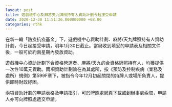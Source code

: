 ```yaml
---
layout: post
title: 遊戲機中心及麻將天九牌照持有人資助計劃今起接受申請
date: 2020-12-30 11:51:26.000000000 +08:00
categories: rthk
---
```


在新一輪「防疫抗疫基金」下，遊戲機中心資助計劃、麻將/天九牌照持有人資助計劃，今日起接受申請，明年1月30日截止。當局收到填妥的申請表及相關文件後，一般可於約兩星期內發放資助。

遊戲機中心資助計劃下合資格營運者、麻將/天九的合資格牌照持有人，均獲提供一次性10萬元資助。兩項資助計劃旨在為其處所，按《預防及控制疾病（業務及處所）規例》第599F章下，被指令今年12月初起關閉的持牌人或場所負責人，提供即時財政紓困。

兩項資助計劃的申請表格及申請指引，可於牌照處網頁下載或到辦事處索取，申請人亦可向牌照處遞交申請。
